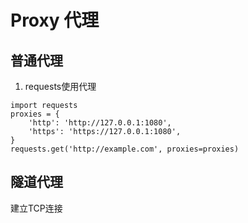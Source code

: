 # Proxy 代理

## 普通代理
1. requests使用代理
```
import requests
proxies = {
    'http': 'http://127.0.0.1:1080',
    'https': 'https://127.0.0.1:1080',
}
requests.get('http://example.com', proxies=proxies)
```

## 隧道代理

建立TCP连接